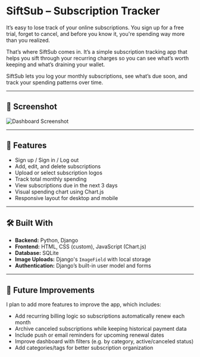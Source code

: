 # SiftSub – Subscription Tracker

It’s easy to lose track of your online subscriptions. You sign up for a free trial, forget to cancel, and before you know it, you're spending way more than you realized.

That’s where SiftSub comes in. It’s a simple subscription tracking app that helps you sift through your recurring charges so you can see what’s worth keeping and what’s draining your wallet.

SiftSub lets you log your monthly subscriptions, see what’s due soon, and track your spending patterns over time.

---

## 📸 Screenshot

![Dashboard Screenshot](static/images/home-cover.png)

---

## 🚀 Features

- Sign up / Sign in / Log out  
- Add, edit, and delete subscriptions  
- Upload or select subscription logos  
- Track total monthly spending  
- View subscriptions due in the next 3 days  
- Visual spending chart using Chart.js  
- Responsive layout for desktop and mobile  

---

## 🛠 Built With

- **Backend:** Python, Django  
- **Frontend:** HTML, CSS (custom), JavaScript (Chart.js)  
- **Database:** SQLite  
- **Image Uploads:** Django's `ImageField` with local storage  
- **Authentication:** Django’s built-in user model and forms  

---

## 🔮 Future Improvements

I plan to add more features to improve the app, which includes:

- Add recurring billing logic so subscriptions automatically renew each month  
- Archive canceled subscriptions while keeping historical payment data  
- Include push or email reminders for upcoming renewal dates  
- Improve dashboard with filters (e.g. by category, active/canceled status)  
- Add categories/tags for better subscription organization  



